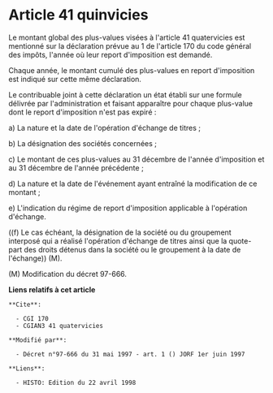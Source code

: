 # Article 41 quinvicies

Le montant global des plus-values visées à l'article 41 quatervicies est mentionné sur la déclaration prévue au 1 de
l'article 170 du code général des impôts, l'année où leur report d'imposition est demandé.

Chaque année, le montant cumulé des plus-values en report d'imposition est indiqué sur cette même déclaration.

Le contribuable joint à cette déclaration un état établi sur une formule délivrée par l'administration et faisant apparaître
pour chaque plus-value dont le report d'imposition n'est pas expiré :

a) La nature et la date de l'opération d'échange de titres ;

b) La désignation des sociétés concernées ;

c) Le montant de ces plus-values au 31 décembre de l'année d'imposition et au 31 décembre de l'année précédente ;

d) La nature et la date de l'événement ayant entraîné la modification de ce montant ;

e) L'indication du régime de report d'imposition applicable à l'opération d'échange.

((f) Le cas échéant, la désignation de la société ou du groupement interposé qui a réalisé l'opération d'échange de titres
ainsi que la quote-part des droits détenus dans la société ou le groupement à la date de l'échange)) (M).

(M) Modification du décret 97-666.

**Liens relatifs à cet article**

	**Cite**:

	  - CGI 170
	  - CGIAN3 41 quatervicies

	**Modifié par**:

	  - Décret n°97-666 du 31 mai 1997 - art. 1 () JORF 1er juin 1997

	**Liens**:

	  - HISTO: Edition du 22 avril 1998
